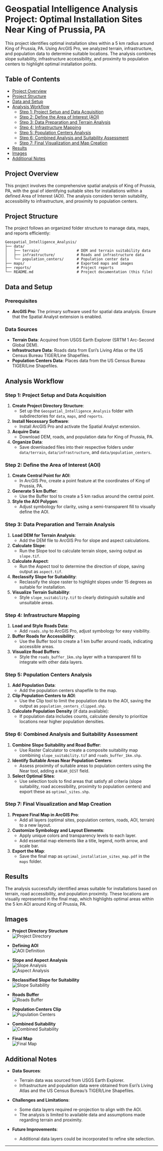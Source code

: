 # Geospatial Intelligence Analysis Project: Optimal Installation Sites Near King of Prussia, PA

This project identifies optimal installation sites within a 5 km radius around King of Prussia, PA. Using ArcGIS Pro, we analyzed terrain, infrastructure, and population data to determine suitable locations. The analysis combines slope suitability, infrastructure accessibility, and proximity to population centers to highlight optimal installation points.

## Table of Contents

- [Project Overview](#project-overview)
- [Project Structure](#project-structure)
- [Data and Setup](#data-and-setup)
- [Analysis Workflow](#analysis-workflow)
  - [Step 1: Project Setup and Data Acquisition](#step-1-project-setup-and-data-acquisition)
  - [Step 2: Define the Area of Interest (AOI)](#step-2-define-the-area-of-interest-aoi)
  - [Step 3: Data Preparation and Terrain Analysis](#step-3-data-preparation-and-terrain-analysis)
  - [Step 4: Infrastructure Mapping](#step-4-infrastructure-mapping)
  - [Step 5: Population Centers Analysis](#step-5-population-centers-analysis)
  - [Step 6: Combined Analysis and Suitability Assessment](#step-6-combined-analysis-and-suitability-assessment)
  - [Step 7: Final Visualization and Map Creation](#step-7-final-visualization-and-map-creation)
- [Results](#results)
- [Images](#images)
- [Additional Notes](#additional-notes)

## Project Overview

This project involves the comprehensive spatial analysis of King of Prussia, PA, with the goal of identifying suitable sites for installations within a defined Area of Interest (AOI). The analysis considers terrain suitability, accessibility to infrastructure, and proximity to population centers.

## Project Structure

The project follows an organized folder structure to manage data, maps, and reports efficiently:

```plaintext
Geospatial_Intelligence_Analysis/
├── data/
│   ├── terrain/                 # DEM and terrain suitability data
│   ├── infrastructure/          # Roads and infrastructure data
│   └── population_centers/      # Population center data
├── maps/                        # Exported maps and images
├── reports/                     # Project reports
└── README.md                    # Project documentation (this file)
```

## Data and Setup

### Prerequisites

- **ArcGIS Pro**: The primary software used for spatial data analysis. Ensure that the Spatial Analyst extension is enabled.

### Data Sources

- **Terrain Data**: Acquired from USGS Earth Explorer (SRTM 1 Arc-Second Global DEM).
- **Infrastructure Data**: Roads data from Esri’s Living Atlas or the US Census Bureau TIGER/Line Shapefiles.
- **Population Centers Data**: Places data from the US Census Bureau TIGER/Line Shapefiles.

## Analysis Workflow

### Step 1: Project Setup and Data Acquisition

1. **Create Project Directory Structure**:
   - Set up the `Geospatial_Intelligence_Analysis` folder with subdirectories for `data`, `maps`, and `reports`.
2. **Install Necessary Software**:
   - Install ArcGIS Pro and activate the Spatial Analyst extension.
3. **Acquire Data**:
   - Download DEM, roads, and population data for King of Prussia, PA.
4. **Organize Data**:
   - Save downloaded files into their respective folders under `data/terrain`, `data/infrastructure`, and `data/population_centers`.

### Step 2: Define the Area of Interest (AOI)

1. **Create Central Point for AOI**:
   - In ArcGIS Pro, create a point feature at the coordinates of King of Prussia, PA.
2. **Generate 5 km Buffer**:
   - Use the Buffer tool to create a 5 km radius around the central point.
3. **Style the AOI Polygon**:
   - Adjust symbology for clarity, using a semi-transparent fill to visually define the AOI.

### Step 3: Data Preparation and Terrain Analysis

1. **Load DEM for Terrain Analysis**:
   - Add the DEM file to ArcGIS Pro for slope and aspect calculations.
2. **Calculate Slope**:
   - Run the Slope tool to calculate terrain slope, saving output as `slope.tif`.
3. **Calculate Aspect**:
   - Run the Aspect tool to determine the direction of slope, saving output as `aspect.tif`.
4. **Reclassify Slope for Suitability**:
   - Reclassify the slope raster to highlight slopes under 15 degrees as suitable for installation.
5. **Visualize Terrain Suitability**:
   - Style `slope_suitability.tif` to clearly distinguish suitable and unsuitable areas.

### Step 4: Infrastructure Mapping

1. **Load and Style Roads Data**:
   - Add `roads.shp` to ArcGIS Pro, adjust symbology for easy visibility.
2. **Buffer Roads for Accessibility**:
   - Use the Buffer tool to create a 1 km buffer around roads, indicating accessible areas.
3. **Visualize Road Buffers**:
   - Style the `roads_buffer_1km.shp` layer with a transparent fill to integrate with other data layers.

### Step 5: Population Centers Analysis

1. **Add Population Data**:
   - Add the population centers shapefile to the map.
2. **Clip Population Centers to AOI**:
   - Use the Clip tool to limit the population data to the AOI, saving the output as `population_centers_clipped.shp`.
3. **Calculate Population Density** (if data available):
   - If population data includes counts, calculate density to prioritize locations near higher population densities.

### Step 6: Combined Analysis and Suitability Assessment

1. **Combine Slope Suitability and Road Buffer**:
   - Use Raster Calculator to create a composite suitability map combining `slope_suitability.tif` and `roads_buffer_1km.shp`.
2. **Identify Suitable Areas Near Population Centers**:
   - Assess proximity of suitable areas to population centers using the Near tool, adding a `NEAR_DIST` field.
3. **Select Optimal Sites**:
   - Use selection tools to find areas that satisfy all criteria (slope suitability, road accessibility, proximity to population centers) and export these as `optimal_sites.shp`.

### Step 7: Final Visualization and Map Creation

1. **Prepare Final Map in ArcGIS Pro**:
   - Add all layers (optimal sites, population centers, roads, AOI, terrain) to a new layout.
2. **Customize Symbology and Layout Elements**:
   - Apply unique colors and transparency levels to each layer.
   - Add essential map elements like a title, legend, north arrow, and scale bar.
3. **Export the Map**:
   - Save the final map as `optimal_installation_sites_map.pdf` in the `maps` folder.

## Results

The analysis successfully identified areas suitable for installations based on terrain, road accessibility, and population proximity. These locations are visually represented in the final map, which highlights optimal areas within the 5 km AOI around King of Prussia, PA.

## Images

- **Project Directory Structure**  
  ![Project Directory](./maps/Project_Directory.png)

- **Defining AOI**  
  ![AOI Definition](./maps/AOI_5km.png)

- **Slope and Aspect Analysis**  
  ![Slope Analysis](./maps/slope.png)  
  ![Aspect Analysis](./maps/aspect.png)

- **Reclassified Slope for Suitability**  
  ![Slope Suitability](./maps/slope_suitability.png)

- **Roads Buffer**  
  ![Roads Buffer](./maps/roads_buffer.png)

- **Population Centers Clip**  
  ![Population Centers](./maps/population_centers_clipped.png)

- **Combined Suitability**  
  ![Combined Suitability](./maps/combined_suitability.png)

- **Final Map**  
  ![Final Map](./maps/final_map.png)

## Additional Notes

- **Data Sources**:

  - Terrain data was sourced from USGS Earth Explorer.
  - Infrastructure and population data were obtained from Esri’s Living Atlas and the US Census Bureau’s TIGER/Line Shapefiles.

- **Challenges and Limitations**:

  - Some data layers required re-projection to align with the AOI.
  - The analysis is limited to available data and assumptions made regarding terrain and proximity.

- **Future Improvements**:
  - Additional data layers could be incorporated to refine site selection.

---
